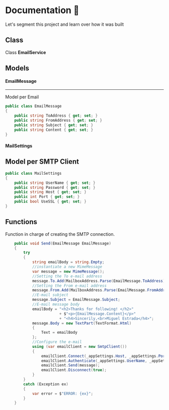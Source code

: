 # Documentation  :page_with_curl:

Let's segment this project and learn over how it was built

## Class

Class **EmailService**

## Models

#### EmailMessage
-----
Model per Email
```cs
public class EmailMessage
{
	public string ToAddress { get; set; }
	public string FromAddress { get; set; }
	public string Subject { get; set; }
	public string Content { get; set; }
}
```

#### MailSettings
Model per SMTP Client
-----
```cs
public class MailSettings
{
    public string UserName { get; set; }
    public string Password { get; set; }
    public string Host { get; set; }
    public int Port { get; set; }
    public bool UseSSL { get; set; }
}
```
 
## Functions

Function in charge of creating the SMTP connection.

```cs
    public void Send(EmailMessage EmailMessage)
    {
        try
        {
            string emailBody = string.Empty;
            //instantiate a new MimeMessage
            var message = new MimeMessage();
            //Setting the To e-mail address
            message.To.Add(MailboxAddress.Parse(EmailMessage.ToAddress));
            //Setting the From e-mail address
            message.From.Add(MailboxAddress.Parse(EmailMessage.FromAddress));
            //E-mail subject 
            message.Subject = EmailMessage.Subject;
            //E-mail message body
            emailBody = "<h2>Thanks for following! </h2>"
                        + $"<p>{EmailMessage.Content}</p>"
                        + "<h4>Sincerily,<br>Miguel Estrada</h4>";
            message.Body = new TextPart(TextFormat.Html)
            {
                Text = emailBody
            };
            //Configure the e-mail
            using (var emailClient = new SmtpClient())
            {
                emailClient.Connect(_appSettings.Host, _appSettings.Port, _appSettings.UseSSL); // The last is security
                emailClient.Authenticate(_appSettings.UserName, _appSettings.Password);
                emailClient.Send(message);
                emailClient.Disconnect(true);
            }
        }
        catch (Exception ex)
        {
            var error = $"ERROR: {ex}";
        }
    }
```
